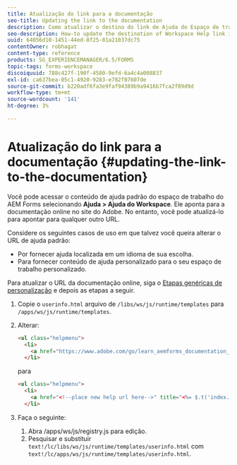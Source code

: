 ```yaml
---
title: Atualização do link para a documentação
seo-title: Updating the link to the documentation
description: Como atualizar o destino do link de Ajuda do Espaço de trabalho no espaço de trabalho do AEM Forms para apontar para o link de documentação personalizado.
seo-description: How-to update the destination of Workspace Help link in AEM Forms workspace to point to your custom documentation link.
uuid: 64056d10-1451-44ed-8f25-81a21037dc75
contentOwner: robhagat
content-type: reference
products: SG_EXPERIENCEMANAGER/6.5/FORMS
topic-tags: forms-workspace
discoiquuid: 788c427f-190f-4580-9efd-6a4c4a008837
exl-id: ca637bea-05c1-4920-9283-e782f07607de
source-git-commit: b220adf6fa3e9faf94389b9a9416b7fca2f89d9d
workflow-type: tm+mt
source-wordcount: '141'
ht-degree: 3%

---
```


# Atualização do link para a documentação {#updating-the-link-to-the-documentation}

Você pode acessar o conteúdo de ajuda padrão do espaço de trabalho do AEM Forms selecionando **Ajuda > Ajuda do Workspace**. Ele aponta para a documentação online no site do Adobe. No entanto, você pode atualizá-lo para apontar para qualquer outro URL.

Considere os seguintes casos de uso em que talvez você queira alterar o URL de ajuda padrão:

* Por fornecer ajuda localizada em um idioma de sua escolha.
* Para fornecer conteúdo de ajuda personalizado para o seu espaço de trabalho personalizado.

Para atualizar o URL da documentação online, siga o [Etapas genéricas de personalização](/help/forms/using/generic-steps-html-workspace-customization.md) e depois as etapas a seguir.

1. Copie o `userinfo.html` arquivo de `/libs/ws/js/runtime/templates` para `/apps/ws/js/runtime/templates`.
1. Alterar:

   ```html
   <ul class="helpmenu">
     <li>
       <a href="https://www.adobe.com/go/learn_aemforms_documentation_63" title="<%= $.t('index.header.dropdown.WorkspaceHelp')%>" target="_blank"><%= $.t('index.header.dropdown.WorkspaceHelp')%></a>
     </li>
   ```

   para

   ```html
   <ul class="helpmenu">
     <li>
       <a href="<!--place new help url here-->" title="<%= $.t('index.header.dropdown.WorkspaceHelp')%>" target="_blank"><%= $.t('index.header.dropdown.WorkspaceHelp')%></a>
     </li>
   ```

1. Faça o seguinte:

   1. Abra /apps/ws/js/registry.js para edição.
   1. Pesquisar e substituir `text!/lc/libs/ws/js/runtime/templates/userinfo.html` com `text!/lc/apps/ws/js/runtime/templates/userinfo.html`.
